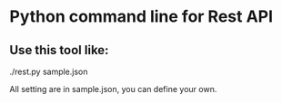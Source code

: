 # Python command line for Rest API

## Use this tool like:
./rest.py sample.json

All setting are in sample.json, you can define your own.
